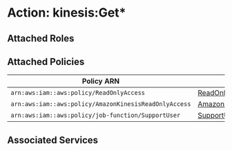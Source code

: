 # Action: kinesis:Get*

## Attached Roles

## Attached Policies

| Policy ARN | Policy Name |
|------------|-------------|
| `arn:aws:iam::aws:policy/ReadOnlyAccess` | [ReadOnlyAccess](../policies.md#readonlyaccess) |
| `arn:aws:iam::aws:policy/AmazonKinesisReadOnlyAccess` | [AmazonKinesisReadOnlyAccess](../policies.md#amazonkinesisreadonlyaccess) |
| `arn:aws:iam::aws:policy/job-function/SupportUser` | [SupportUser](../policies.md#supportuser) |

## Associated Services

